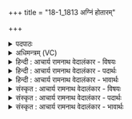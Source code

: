 +++
title = "18-1_1813 अग्निं होतारम्"

+++
<details><summary>पदपाठः</summary>

अ꣣ग्नि꣢म्। हो꣡ता꣢꣯रम्। म꣣न्ये। दा꣡स्व꣢꣯न्तम्। व꣡सोः꣢꣯। सू꣣नु꣢म्। स꣡ह꣢꣯सः। जा꣣त꣡वे꣢दसम्। जा꣣त꣢। वे꣣दसम्। वि꣡प्र꣢꣯म्। वि। प्र꣣म्। न꣢। जा꣣त꣡वे꣢दसम्। जा꣣त꣢। वे꣣दसम्। यः꣢। ऊ꣣र्ध्व꣡या꣢। स्व꣣ध्वरः꣢। सु꣣। अध्वरः꣢। दे꣣वः꣢। दे꣣वा꣡च्या꣢। कृ꣣पा꣢। घृ꣣त꣡स्य꣢। वि꣡भ्रा꣢꣯ष्टिम्। वि। भ्रा꣣ष्टिम्। अ꣡नु꣢꣯। शु꣣क्र꣡शो꣢चिषः। शु꣣क्र꣢। शो꣣चिषः। आजु꣡ह्वा꣢नस्य। आ꣣। जु꣡ह्वा꣢꣯नस्य। स꣣र्पि꣡षः꣢। १८१३।
</details>

<details><summary>अधिमन्त्रम् (VC)</summary>

- अग्निः
- परुच्छेपो दैवोदासिः
- अत्यष्टिः
- गान्धारः
</details>

<details><summary>हिन्दी : आचार्य रामनाथ वेदालंकार - विषयः</summary>

प्रथम ऋचा की व्याख्या पूर्वार्चिक में ४६५ क्रमाङ्क पर हो चुकी है। परमेश्वर के गुण-कर्म-स्वभावों का वर्णन करते हैं।
</details>

<details><summary>हिन्दी : आचार्य रामनाथ वेदालंकार - पदार्थः</summary>

पदार्थान्वयभाषाः -  मैं (अग्निम्) जगन्नायक परमेश्वर को (होतारम्) श्रद्धा का उपहार ग्रहण करनेवाला (वसोः) दिव्य तथा भौतिक धन का (दास्वन्तम्) दाता, (सहसः) बल, उत्साह और उद्बोधन का (सूनुम्) प्रेरक, (जातवेदसम्) प्रत्येक उत्पन्न पदार्थ में विद्यमान, सर्वान्तर्यामी, (विप्रं न) और विद्वान् मनुष्य के समान (जातवेदसम्) उत्पन्न पदार्थों का ज्ञाता (मन्ये) मानता हूँ, (यः देवः) जो प्रकाशक परमेश्वर (ऊर्ध्वया) उन्नत, (देवाच्या) प्रकाशक अग्नि, बिजली, सूर्य आदियों में व्यक्त हुई (कृपा) शक्ति से (स्वध्वरः) उत्कृष्ट जगत्प्रपञ्च-रूप यज्ञ का सञ्चालक है, साथ ही जो (आजुह्वानस्य) यज्ञाग्नि में होमे जानेवाले, (शुक्रशोचिषः) चमकीली चमकवाले, (सर्पिषः) पिघले हुए (घृतस्य) घृत की (विभ्राष्टिम्) विशिष्ट दीप्ति में भी (अनु) अनुप्रविष्ट है ॥१॥ यहाँ उपमालङ्कार है। ‘जातवेदसं’ की आवृत्ति में यमक और ‘देवो, देवा’ में छेकानुप्रास है, सकार आदि की अनेक बार आवृत्ति में वृत्त्यनुप्रास है ॥१॥
</details>

<details><summary>हिन्दी : आचार्य रामनाथ वेदालंकार - भावार्थः</summary>

भावार्थभाषाः -  सूर्य,चन्द्र,बिजली,तारे आदियों में और घृत की आहुति से प्रदीप्त अग्नि-ज्वालाओं में जो प्रभा दृष्टिगोचर होती है,वह जगदीश्वर की ही दी हुई है ॥१॥
</details>

<details><summary>संस्कृत : आचार्य रामनाथ वेदालंकार - विषयः</summary>

तत्र प्रथमा ऋक् पूर्वार्चिके ४६५ क्रमाङ्के व्याख्यातपूर्वा। परमेश्वरस्य गुणकर्मस्वभावा वर्ण्यन्ते।
</details>

<details><summary>संस्कृत : आचार्य रामनाथ वेदालंकार - पदार्थः</summary>

पदार्थान्वयभाषाः -  अहम् (अग्निम्) जगन्नेतारं परमेश्वरम् (होतारम्) श्रद्धोपहाराणां ग्रहीतारम्। [हु दानादनयोः आदाने चेत्येके।], (वसोः) वसुनः दिव्यस्य भौतिकस्य च धनस्य (दास्वन्तम्) दातारम्, (सहसः) बलस्य उत्साहस्य प्रोद्बोधनस्य च (सूनुम्) प्रेरकम्, (जातवेदसम्) जाते जाते विद्यमानम्, सर्वान्तर्यामिनम्, (विप्रं न) विद्वांसं जनमिव (जातवेदसम्) जातानां पदार्थानां वेत्तारम् च (मन्ये) जानामि, (यः देवः) यः प्रकाशकः परमेश्वरः (ऊर्ध्वया) उन्नतया (कृपा) शक्त्या। [कृपू सामर्थ्ये, भ्वादिः।] (स्वध्वरः) शोभनस्य जगत्प्रपञ्चरूपस्य यज्ञस्य सञ्चालको विद्यते, अपि च यः (आजुह्वानस्य) यज्ञाग्नौ हूयमानस्य (शुक्रशोचिषः) शुक्रदीप्तेः (सर्पिषः) सर्पणस्वभावस्य द्रवीभूतस्य (घृतस्य) आज्यस्य (विभ्राष्टिम्) विशिष्टां दीप्तिम् अपि (अनु) अनुप्रविष्टोऽस्ति ॥१॥२ अत्रोपमालङ्कारः। ‘जातवेदसम्’ इत्यस्यावृत्तौ यमकम् ‘देवो, देवा’ इति च छेकानुप्रासः, सकारादीनामसकृदावृत्तौ च वृत्त्यनुप्रासः ॥१॥
</details>

<details><summary>संस्कृत : आचार्य रामनाथ वेदालंकार - भावार्थः</summary>

भावार्थभाषाः -  सूर्यचन्द्रविद्युन्नक्षत्रादिषु घृताहुत्या प्रदीप्तासु वह्निज्वालासु च या प्रभा दृग्गोचरतां याति सा जगदीश्वरप्रदत्तैव ॥१॥
</details>